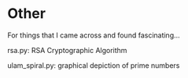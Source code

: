 # Other
For things that I came across and found fascinating...

rsa.py: RSA Cryptographic Algorithm

ulam_spiral.py: graphical depiction of prime numbers
